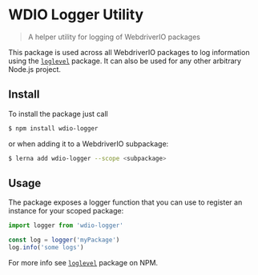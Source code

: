 WDIO Logger Utility
===================

> A helper utility for logging of WebdriverIO packages

This package is used across all WebdriverIO packages to log information using the [`loglevel`](https://www.npmjs.com/package/loglevel) package. It can also be used for any other arbitrary Node.js project.

## Install

To install the package just call

```sh
$ npm install wdio-logger
```

or when adding it to a WebdriverIO subpackage:

```sh
$ lerna add wdio-logger --scope <subpackage>
```

## Usage

The package exposes a logger function that you can use to register an instance for your scoped package:

```js
import logger from 'wdio-logger'

const log = logger('myPackage')
log.info('some logs')
```

For more info see [`loglevel`](https://www.npmjs.com/package/loglevel) package on NPM.
